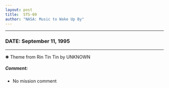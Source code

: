```yaml
---
layout: post
title:  STS-69
author: "NASA: Music to Wake Up By"
---
```


----
### DATE: September 11, 1995
----
✺ Theme from Rin Tin Tin by UNKNOWN

##### Comment:
* No mission comment
